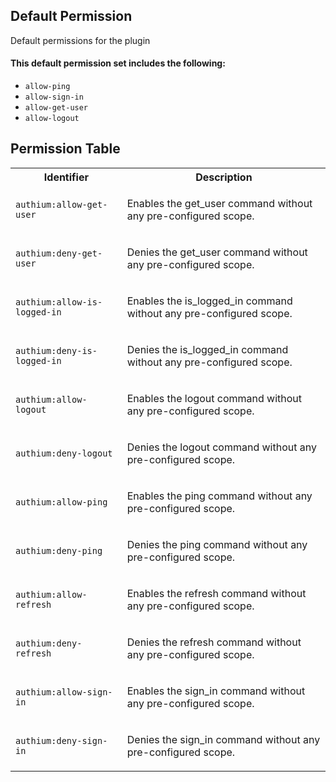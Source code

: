 ## Default Permission

Default permissions for the plugin

#### This default permission set includes the following:

- `allow-ping`
- `allow-sign-in`
- `allow-get-user`
- `allow-logout`

## Permission Table

<table>
<tr>
<th>Identifier</th>
<th>Description</th>
</tr>


<tr>
<td>

`authium:allow-get-user`

</td>
<td>

Enables the get_user command without any pre-configured scope.

</td>
</tr>

<tr>
<td>

`authium:deny-get-user`

</td>
<td>

Denies the get_user command without any pre-configured scope.

</td>
</tr>

<tr>
<td>

`authium:allow-is-logged-in`

</td>
<td>

Enables the is_logged_in command without any pre-configured scope.

</td>
</tr>

<tr>
<td>

`authium:deny-is-logged-in`

</td>
<td>

Denies the is_logged_in command without any pre-configured scope.

</td>
</tr>

<tr>
<td>

`authium:allow-logout`

</td>
<td>

Enables the logout command without any pre-configured scope.

</td>
</tr>

<tr>
<td>

`authium:deny-logout`

</td>
<td>

Denies the logout command without any pre-configured scope.

</td>
</tr>

<tr>
<td>

`authium:allow-ping`

</td>
<td>

Enables the ping command without any pre-configured scope.

</td>
</tr>

<tr>
<td>

`authium:deny-ping`

</td>
<td>

Denies the ping command without any pre-configured scope.

</td>
</tr>

<tr>
<td>

`authium:allow-refresh`

</td>
<td>

Enables the refresh command without any pre-configured scope.

</td>
</tr>

<tr>
<td>

`authium:deny-refresh`

</td>
<td>

Denies the refresh command without any pre-configured scope.

</td>
</tr>

<tr>
<td>

`authium:allow-sign-in`

</td>
<td>

Enables the sign_in command without any pre-configured scope.

</td>
</tr>

<tr>
<td>

`authium:deny-sign-in`

</td>
<td>

Denies the sign_in command without any pre-configured scope.

</td>
</tr>
</table>
